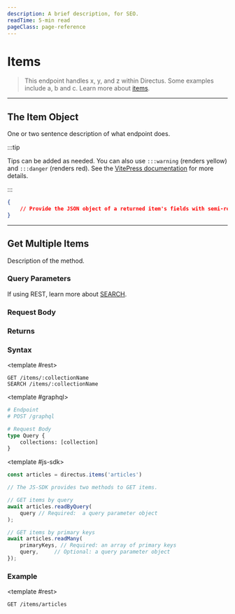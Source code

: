 ```yaml
---
description: A brief description, for SEO.
readTime: 5-min read
pageClass: page-reference
---
```


<script setup>
import { ref } from 'vue';

import { SnippetToggler } from '@directus/vue-snippet-toggler';
import '@directus/vue-snippet-toggler/style.css';

const pref = ref('REST');
</script>

# Items

> This endpoint handles x, y, and z within Directus. Some examples include a, b and c. Learn more about
> [items](/getting-started/glossary#items).

---

## The Item Object

One or two sentence description of what endpoint does.

:::tip

Tips can be added as needed. You can also use `:::warning` (renders yellow) and `:::danger` (renders red). See the
[VitePress documentation](https://vitepress.vuejs.org/) for more details.

:::

```json
{
	// Provide the JSON object of a returned item's fields with semi-realistic sample data.
}
```

---

## Get Multiple Items

Description of the method.

### Query Parameters

<!-- Use the appropriate description. -->

<!-- Supports all [query parameters](/reference/query). -->
<!-- Supports x, y and z [query parameters](/reference/query).  -->
<!-- Does not support [query parameters](/reference/query). -->

If using REST, learn more about [SEARCH](/reference/introduction#search-http-method).

### Request Body

<!-- Use the appropriate description. -->

<!-- No options available for the request. -->
<!--
// Use the following format for each available option.

#### `primaryKeys` **Required** || **Optional**
- **Type** — `Array`
- **Description** — An array of primary keys.
- **Default** — N/A || Defaults to xyz .
-->

### Returns

<!-- Use the appropriate description. -->

<!-- Returns xxxxx. -->
<!-- Empty Body. -->

<!-- Under this "Syntax" section, demonstrate the endpoint with generic variable names.  -->

### Syntax

<SnippetToggler
	v-model="pref"
	:choices="['REST', 'GraphQL', 'JS-SDK']"
	label="API" >

<template #rest>

```
GET /items/:collectionName
SEARCH /items/:collectionName
```

</template>

<template #graphql>

```graphql
# Endpoint
# POST /graphql

# Request Body
type Query {
	collections: [collection]
}
```

</template>

<template #js-sdk>

```js
const articles = directus.items('articles')

// The JS-SDK provides two methods to GET items.

// GET items by query
await articles.readByQuery(
	query // Required:  a query parameter object
);

// GET items by primary keys
await articles.readMany(
	primaryKeys, // Required: an array of primary keys
	query,     // Optional: a query parameter object
});
```

</template>

</SnippetToggler>

### Example

<SnippetToggler
	v-model="pref"
	:choices="['REST', 'GraphQL', 'JS-SDK']"
	label="API" >

<template #rest>

```
GET /items/articles
```

</template>
<template #graphql>

```graphql
query {
	articles {
		id
		title
		author {
			first_name
		}
	}
}
```

</template>
<template #js-sdk>

```js
const articles = directus.items('articles');

// READ BY QUERY
await articles.readByQuery({
	search: 'Directus',
	filter: {
		date_published: {
			_gte: '$NOW',
		},
	},
});

// READ ALL
await articles.readByQuery({
	// By default API limits results to 100.
	// With -1, it will return all results, but it may lead to performance degradation
	// for large result sets.
	limit: -1,
});

// READ MULTIPLE
await articles.readMany([15, 16, 17], { fields: ['title'] });
```

</template>

</SnippetToggler>

<!--
For the rest of the endpoints,
you can use these naming conventions
and copy/paste/modify the section above:

## Get an Item
## Create an Item
## Create Multiple items
## Update an Item
## Update Multiple Items
## Delete an Item
## Delete Multiple Items
-->
